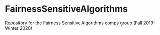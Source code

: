 # FairnessSensitiveAlgorithms
Repository for the Fairness Sensitive Algorithms comps group (Fall 2019- Winter 2020)

